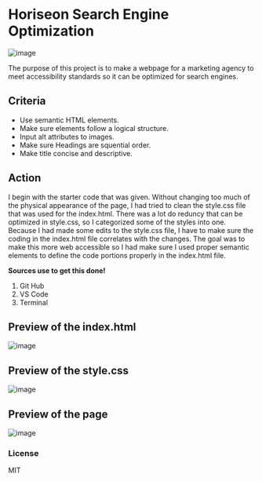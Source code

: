 #  Horiseon Search Engine Optimization

![image](https://user-images.githubusercontent.com/113512061/191882597-11204440-4e4e-4ada-81b0-94a6c9ba734b.png)

The purpose of this project is to make a webpage for a marketing agency to meet accessibility standards so it can be optimized for search engines. 

## Criteria
* Use semantic HTML elements.
* Make sure elements follow a logical structure.
* Input alt attributes to images.
* Make sure Headings are squential order.
* Make title concise and descriptive.

## Action 

I begin with the starter code that was given. Without changing too much of the physical appearance of the page, I had tried to clean the style.css file that was used for the index.html. There was a lot do reduncy that can be optimized in style.css, so I categorized some of the styles into one. Because I had made some edits to the style.css file, I have to make sure the coding in the index.html file correlates with the changes. The goal was to make this more web accessible so I had make sure I used proper semantic elements to define the code portions properly in the index.html file.

**Sources use to get this done!**
1. Git Hub
2. VS Code
3. Terminal

## Preview of the index.html
 ![image](https://user-images.githubusercontent.com/113512061/191884313-e2cabbc1-e2aa-4bcf-abc3-5cf964901dd9.png)

## Preview of the style.css
![image](https://user-images.githubusercontent.com/113512061/191884430-e41bc177-a8a2-4cbd-a467-bc8b2cc7fa83.png)

## Preview of the page
![image](https://user-images.githubusercontent.com/113512061/191883091-dae64254-c8d2-4738-97ff-7680711bbfcc.png)
 
 ### License
MIT



